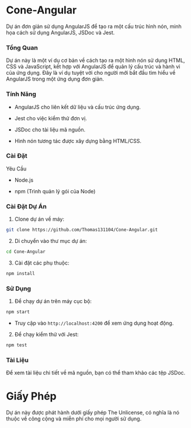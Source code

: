 # Cone-Angular

Dự án đơn giản sử dụng AngularJS để tạo ra một cấu trúc hình nón, minh họa cách sử dụng AngularJS, JSDoc và Jest.

### Tổng Quan

Dự án này là một ví dụ cơ bản về cách tạo ra một hình nón sử dụng HTML, CSS và JavaScript, kết hợp với AngularJS để quản lý cấu trúc và hành vi của ứng dụng. Đây là ví dụ tuyệt vời cho người mới bắt đầu tìm hiểu về AngularJS trong một ứng dụng đơn giản.

### Tính Năng

- AngularJS cho liên kết dữ liệu và cấu trúc ứng dụng.

- Jest cho việc kiểm thử đơn vị.

- JSDoc cho tài liệu mã nguồn.

- Hình nón tương tác được xây dựng bằng HTML/CSS.

### Cài Đặt

Yêu Cầu

- Node.js

- npm (Trình quản lý gói của Node)

### Cài Đặt Dự Án

1. Clone dự án về máy:

```bash
git clone https://github.com/Thomas131104/Cone-Angular.git
```

2. Di chuyển vào thư mục dự án:

```bash
cd Cone-Angular
```

3. Cài đặt các phụ thuộc:

```bash
npm install
```

### Sử Dụng

1. Để chạy dự án trên máy cục bộ:

```bash
npm start
```

- Truy cập vào `http://localhost:4200` để xem ứng dụng hoạt động.

2. Để chạy kiểm thử với Jest:

```bash
npm test
```

### Tài Liệu
Để xem tài liệu chi tiết về mã nguồn, bạn có thể tham khảo các tệp JSDoc.

# Giấy Phép
Dự án này được phát hành dưới giấy phép The Unlicense, có nghĩa là nó thuộc về công cộng và miễn phí cho mọi người sử dụng.
